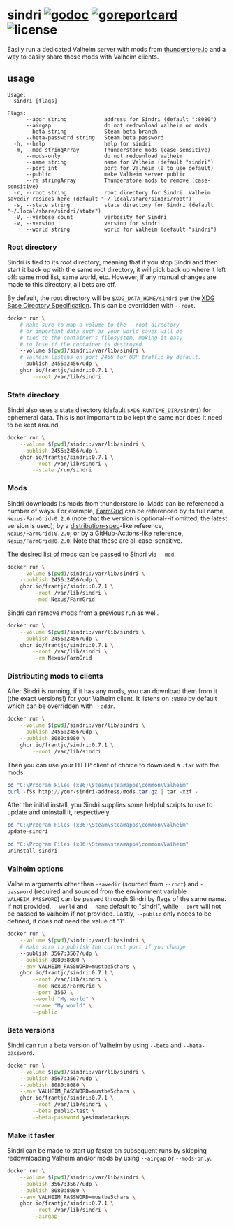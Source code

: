 # sindri [![godoc](https://pkg.go.dev/badge/github.com/frantjc/sindri.svg)](https://pkg.go.dev/github.com/frantjc/sindri) [![goreportcard](https://goreportcard.com/badge/github.com/frantjc/sindri)](https://goreportcard.com/report/github.com/frantjc/sindri) ![license](https://shields.io/github/license/frantjc/sindri)

Easily run a dedicated Valheim server with mods from [thunderstore.io](https://valheim.thunderstore.io/) and a way to easily share those mods with Valheim clients.

## usage

```
Usage:
  sindri [flags]

Flags:
      --addr string            address for Sindri (default ":8080")
      --airgap                 do not redownload Valheim or mods
      --beta string            Steam beta branch
      --beta-password string   Steam beta password
  -h, --help                   help for sindri
  -m, --mod stringArray        Thunderstore mods (case-sensitive)
      --mods-only              do not redownload Valheim
      --name string            name for Valheim (default "sindri")
      --port int               port for Valheim (0 to use default)
      --public                 make Valheim server public
      --rm stringArray         Thunderstore mods to remove (case-sensitive)
  -r, --root string            root directory for Sindri. Valheim savedir resides here (default "~/.local/share/sindri/root")
  -s, --state string           state directory for Sindri (default "~/.local/share/sindri/state")
  -V, --verbose count          verbosity for Sindri
  -v, --version                version for sindri
      --world string           world for Valheim (default "sindri")
```

### Root directory

Sindri is tied to its root directory, meaning that if you stop Sindri and then start it back up with the same root directory, it will pick back up where it left off: same mod list, same world, etc. However, if any manual changes are made to this directory, all bets are off.

By default, the root directory will be `$XDG_DATA_HOME/sindri` per the [XDG Base Directory Specification](https://specifications.freedesktop.org/basedir-spec/basedir-spec-latest.html). This can be overridden with `--root`.

```sh
docker run \
    # Make sure to map a volume to the --root directory
    # or important data such as your world saves will be
    # tied to the container's filesystem, making it easy
    # to lose if the container is destroyed.
    --volume $(pwd)/sindri:/var/lib/sindri \
    # Valheim listens on port 2456 for UDP traffic by default.
    --publish 2456:2456/udp \
    ghcr.io/frantjc/sindri:0.7.1 \
        --root /var/lib/sindri
```

### State directory

Sindri also uses a state directory (default `$XDG_RUNTIME_DIR/sindri`) for ephemeral data. This is not important to be kept the same nor does it need to be kept around.

```sh
docker run \
    --volume $(pwd)/sindri:/var/lib/sindri \
    --publish 2456:2456/udp \
    ghcr.io/frantjc/sindri:0.7.1 \
        --root /var/lib/sindri \
        --state /run/sindri
```

### Mods

Sindri downloads its mods from thunderstore.io. Mods can be referenced a number of ways. For example, [FarmGrid](https://valheim.thunderstore.io/package/Nexus/FarmGrid/) can be referenced by its full name, `Nexus-FarmGrid-0.2.0` (note that the version is optional--if omitted, the latest version is used); by a [distribution-spec](https://github.com/opencontainers/distribution-spec)-like reference, `Nexus/FarmGrid:0.2.0`; or by a GitHub-Actions-like reference, `Nexus/FarmGrid@0.2.0`. Note that these are all case-sensitive.

The desired list of mods can be passed to Sindri via `--mod`.

```sh
docker run \
    --volume $(pwd)/sindri:/var/lib/sindri \
    --publish 2456:2456/udp \
    ghcr.io/frantjc/sindri:0.7.1 \
        --root /var/lib/sindri \
        --mod Nexus/FarmGrid
```

Sindri can remove mods from a previous run as well.

```sh
docker run \
    --volume $(pwd)/sindri:/var/lib/sindri \
    --publish 2456:2456/udp \
    ghcr.io/frantjc/sindri:0.7.1 \
        --root /var/lib/sindri \
        --rm Nexus/FarmGrid
```

### Distributing mods to clients

After Sindri is running, if it has any mods, you can download them from it (the exact versions!) for your Valheim client. It listens on `:8080` by default which can be overridden with `--addr`.

```sh
docker run \
    --volume $(pwd)/sindri:/var/lib/sindri \
    --publish 2456:2456/udp \
    --publish 8080:8080 \
    ghcr.io/frantjc/sindri:0.7.1 \
        --root /var/lib/sindri
```

Then you can use your HTTP client of choice to download a `.tar` with the mods.

```powershell
cd "C:\Program Files (x86)\Steam\steamapps\common\Valheim"
curl -fSs http://your-sindri-address/mods.tar.gz | tar -xzf -
```

After the initial install, you Sindri supplies some helpful scripts to use to update and uninstall it, respectively.

```powershell
cd "C:\Program Files (x86)\Steam\steamapps\common\Valheim"
update-sindri
```

```powershell
cd "C:\Program Files (x86)\Steam\steamapps\common\Valheim"
uninstall-sindri
```

### Valheim options

Valheim arguments other than `-savedir` (sourced from `--root`) and `-password` (required and sourced from the environment variable `VALHEIM_PASSWORD`) can be passed through Sindri by flags of the same name. If not provided, `--world` and `--name` default to "sindri", while `--port` will not be passed to Valheim if not provided. Lastly, `--public` only needs to be defined, it does not need the value of "1".

```sh
docker run \
    --volume $(pwd)/sindri:/var/lib/sindri \
    # Make sure to publish the correct port if you change
    --publish 3567:3567/udp \
    --publish 8080:8080 \
    --env VALHEIM_PASSWORD=mustbe5chars \
    ghcr.io/frantjc/sindri:0.7.1 \
        --root /var/lib/sindri \
        --mod Nexus/FarmGrid \
        --port 3567 \
        --world "My world" \
        --name "My world" \
        --public
```

### Beta versions

Sindri can run a beta version of Valheim by using `--beta` and `--beta-password`.

```sh
docker run \
    --volume $(pwd)/sindri:/var/lib/sindri \
    --publish 3567:3567/udp \
    --publish 8080:8080 \
    --env VALHEIM_PASSWORD=mustbe5chars \
    ghcr.io/frantjc/sindri:0.7.1 \
        --root /var/lib/sindri \
        --beta public-test \
        --beta-password yesimadebackups
```

### Make it faster

Sindri can be made to start up faster on subsequent runs by skipping redownloading Valheim and/or mods by using `--airgap` or `--mods-only`.

```sh
docker run \
    --volume $(pwd)/sindri:/var/lib/sindri \
    --publish 3567:3567/udp \
    --publish 8080:8080 \
    --env VALHEIM_PASSWORD=mustbe5chars \
    ghcr.io/frantjc/sindri:0.7.1 \
        --root /var/lib/sindri \
        --airgap
```
